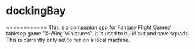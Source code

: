 # dockingBay
============
This is a companion app for Fantasy Flight Games' tabletop game "X-Wing Miniatures". It is used to build out and save squads. This is currently only set to run on a local machine.
